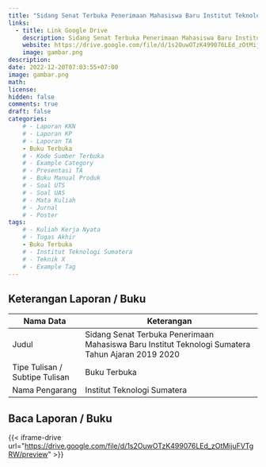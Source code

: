 ```yaml
---
title: "Sidang Senat Terbuka Penerimaan Mahasiswa Baru Institut Teknologi Sumatera Tahun Ajaran 2019 2020"
links:
  - title: Link Google Drive
    description: Sidang Senat Terbuka Penerimaan Mahasiswa Baru Institut Teknologi Sumatera Tahun Ajaran 2019 2020
    website: https://drive.google.com/file/d/1s2OuwOTzK499076LEd_zOtMijuFVTgRW?usp=share_link
    image: gambar.png
description: 
date: 2022-12-20T07:03:55+07:00
image: gambar.png
math: 
license: 
hidden: false
comments: true
draft: false
categories:
    # - Laporan KKN
    # - Laporan KP
    # - Laporan TA
    - Buku Terbuka
    # - Kode Sumber Terbuka
    # - Example Category
    # - Presentasi TA
    # - Buku Manual Produk
    # - Soal UTS
    # - Soal UAS
    # - Mata Kuliah
    # - Jurnal
    # - Poster
tags:
    # - Kuliah Kerja Nyata
    # - Tugas Akhir
    - Buku Terbuka
    # - Institut Teknologi Sumatera
    # - Teknik X
    # - Example Tag
---
```


<!-- format penulisan rincian laporan (repo) -->
## Keterangan Laporan / Buku
| Nama Data                               | Keterangan                                  |
| --------------------------------------- | ------------------------------------------- |
| Judul                                   | Sidang Senat Terbuka Penerimaan Mahasiswa Baru Institut Teknologi Sumatera Tahun Ajaran 2019 2020 |
| Tipe Tulisan / Subtipe Tulisan          | Buku Terbuka |
| Nama Pengarang                          | Institut Teknologi Sumatera|

## Baca Laporan / Buku
{{< iframe-drive url="https://drive.google.com/file/d/1s2OuwOTzK499076LEd_zOtMijuFVTgRW/preview" >}}

<!-- {{< youtube oO5k-0QpxTk >}} -->
<!-- {{< pdf url="https://drive.google.com/file/d/1n9vA6F59hplkeXEkXU3c8O2Fttf88-sx/preview" fileName="nama file saya">}}
{{< iframe-drive url="https://drive.google.com/file/d/1n9vA6F59hplkeXEkXU3c8O2Fttf88-sx/preview" >}} -->

<!-- format untuk kkn -->
<!-- ## Keterangan Laporan / Buku
| Nama Data                               | Keterangan                                  |
| --------------------------------------- | ------------------------------------------- |
| Judul                                   |  Sidang Senat Terbuka Penerimaan Mahasiswa Baru Institut Teknologi Sumatera Tahun Ajaran 2019 2020 |
| Tipe Tulisan / Subtipe Tulisan          | Kuliah Kerja Nyata |
| Nama Pengarang 1 / NIM                  | Salman Alfarizi (24117100) |
| Nama Pengarang 2 / NIM                  | Alin Amanda Putri (25117002) |
| Nama Pengarang 3 / NIM                  | Agastya Pramadya (12117094) |
| Nama Pengarang 4 / NIM                  | Asyifa Salsabila (45117001) |
| Nama Pengarang 5 / NIM                  | Indriani (22117133) |
| Nama Pengarang 6 / NIM                  | Masdar Farid (17117062) |
| Nama Pengarang 7 / NIM                  | Muhammad Masyhuda (13117077) |
| Nama Pengarang 8 / NIM                  | Nelly Miranda S. (16117067) |
| Dosen Pembimbing Lapangan (DPL)         | Dr. Eng. Feerzet Achmad, S.t., M.T. |
Kepala / Sekteraris Desa                  | Zafidin
| Pembimbing 2                            | Ahmad Suaif, S.Si., M.Si. |

## Baca Laporan / Buku
{{< iframe-drive url="https://drive.google.com/file/d/1sE-d_AybBPfH9BieOxVSJAppCoDhySDy/preview" >}} -->

<!-- {{< youtube oO5k-0QpxTk >}} -->
<!-- {{< pdf url="https://drive.google.com/file/d/1n9vA6F59hplkeXEkXU3c8O2Fttf88-sx/preview" fileName="nama file saya">}}
{{< iframe-drive url="https://drive.google.com/file/d/1n9vA6F59hplkeXEkXU3c8O2Fttf88-sx/preview" >}} -->